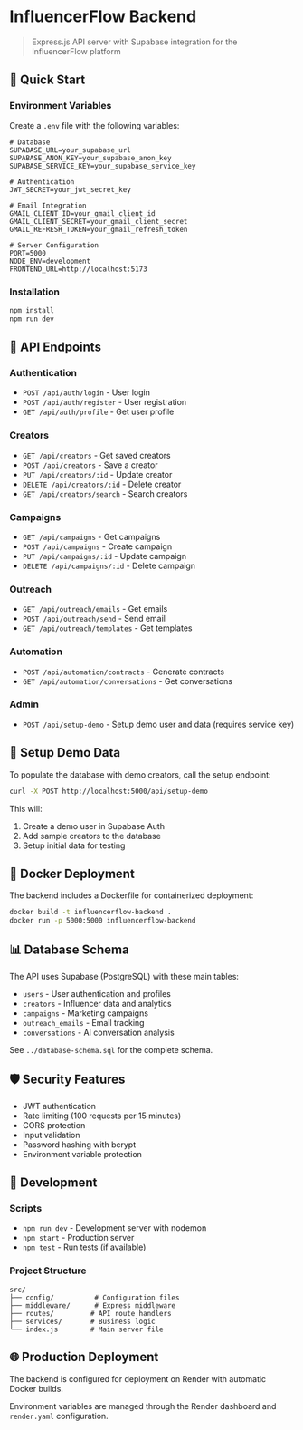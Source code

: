 # InfluencerFlow Backend

> Express.js API server with Supabase integration for the InfluencerFlow platform

## 🚀 Quick Start

### Environment Variables
Create a `.env` file with the following variables:

```env
# Database
SUPABASE_URL=your_supabase_url
SUPABASE_ANON_KEY=your_supabase_anon_key
SUPABASE_SERVICE_KEY=your_supabase_service_key

# Authentication
JWT_SECRET=your_jwt_secret_key

# Email Integration
GMAIL_CLIENT_ID=your_gmail_client_id
GMAIL_CLIENT_SECRET=your_gmail_client_secret
GMAIL_REFRESH_TOKEN=your_gmail_refresh_token

# Server Configuration
PORT=5000
NODE_ENV=development
FRONTEND_URL=http://localhost:5173
```

### Installation
```bash
npm install
npm run dev
```

## 📡 API Endpoints

### Authentication
- `POST /api/auth/login` - User login
- `POST /api/auth/register` - User registration
- `GET /api/auth/profile` - Get user profile

### Creators
- `GET /api/creators` - Get saved creators
- `POST /api/creators` - Save a creator
- `PUT /api/creators/:id` - Update creator
- `DELETE /api/creators/:id` - Delete creator
- `GET /api/creators/search` - Search creators

### Campaigns
- `GET /api/campaigns` - Get campaigns
- `POST /api/campaigns` - Create campaign
- `PUT /api/campaigns/:id` - Update campaign
- `DELETE /api/campaigns/:id` - Delete campaign

### Outreach
- `GET /api/outreach/emails` - Get emails
- `POST /api/outreach/send` - Send email
- `GET /api/outreach/templates` - Get templates

### Automation
- `POST /api/automation/contracts` - Generate contracts
- `GET /api/automation/conversations` - Get conversations

### Admin
- `POST /api/setup-demo` - Setup demo user and data (requires service key)

## 🔧 Setup Demo Data

To populate the database with demo creators, call the setup endpoint:

```bash
curl -X POST http://localhost:5000/api/setup-demo
```

This will:
1. Create a demo user in Supabase Auth
2. Add sample creators to the database
3. Setup initial data for testing

## 🐳 Docker Deployment

The backend includes a Dockerfile for containerized deployment:

```bash
docker build -t influencerflow-backend .
docker run -p 5000:5000 influencerflow-backend
```

## 📊 Database Schema

The API uses Supabase (PostgreSQL) with these main tables:
- `users` - User authentication and profiles
- `creators` - Influencer data and analytics
- `campaigns` - Marketing campaigns
- `outreach_emails` - Email tracking
- `conversations` - AI conversation analysis

See `../database-schema.sql` for the complete schema.

## 🛡️ Security Features

- JWT authentication
- Rate limiting (100 requests per 15 minutes)
- CORS protection
- Input validation
- Password hashing with bcrypt
- Environment variable protection

## 📝 Development

### Scripts
- `npm run dev` - Development server with nodemon
- `npm start` - Production server
- `npm test` - Run tests (if available)

### Project Structure
```
src/
├── config/          # Configuration files
├── middleware/      # Express middleware
├── routes/         # API route handlers
├── services/       # Business logic
└── index.js        # Main server file
```

## 🌐 Production Deployment

The backend is configured for deployment on Render with automatic Docker builds.

Environment variables are managed through the Render dashboard and `render.yaml` configuration. 